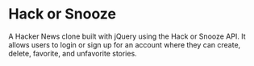 # Hack or Snooze
A Hacker News clone built with jQuery using the Hack or Snooze API. It allows users to login or sign up for an account where they can create, delete, favorite, and unfavorite stories. 